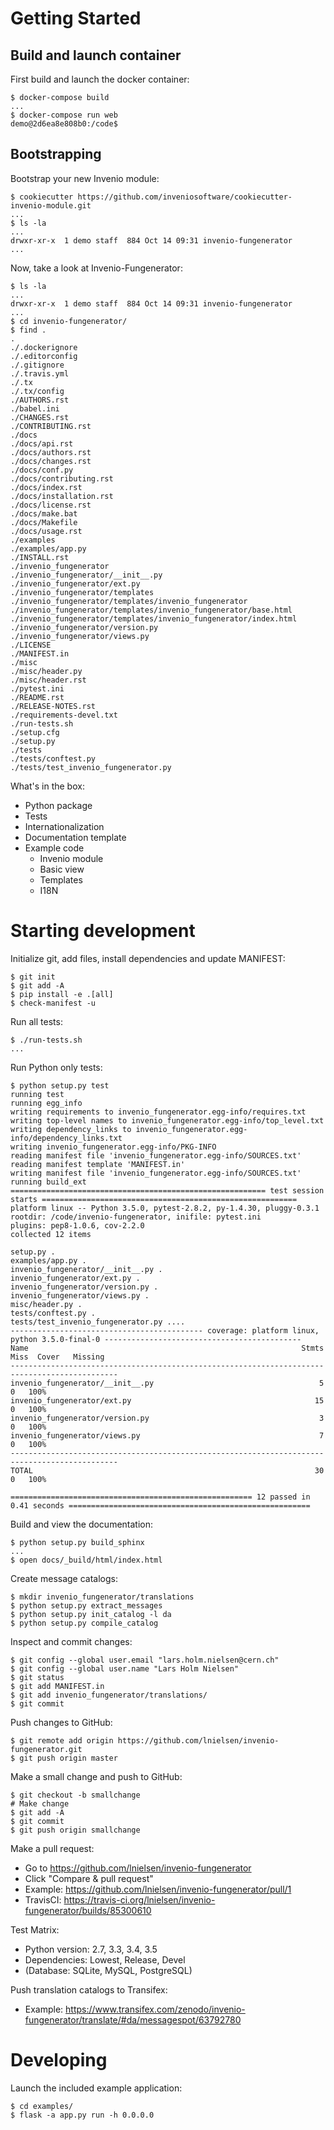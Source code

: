 # Getting Started

## Build and launch container

First build and launch the docker container:

```console
$ docker-compose build
...
$ docker-compose run web
demo@2d6ea8e808b0:/code$
```

## Bootstrapping

Bootstrap your new Invenio module:

```console
$ cookiecutter https://github.com/inveniosoftware/cookiecutter-invenio-module.git
...
$ ls -la
...
drwxr-xr-x  1 demo staff  884 Oct 14 09:31 invenio-fungenerator
...
```

Now, take a look at Invenio-Fungenerator:

```console
$ ls -la
...
drwxr-xr-x  1 demo staff  884 Oct 14 09:31 invenio-fungenerator
...
$ cd invenio-fungenerator/
$ find .
.
./.dockerignore
./.editorconfig
./.gitignore
./.travis.yml
./.tx
./.tx/config
./AUTHORS.rst
./babel.ini
./CHANGES.rst
./CONTRIBUTING.rst
./docs
./docs/api.rst
./docs/authors.rst
./docs/changes.rst
./docs/conf.py
./docs/contributing.rst
./docs/index.rst
./docs/installation.rst
./docs/license.rst
./docs/make.bat
./docs/Makefile
./docs/usage.rst
./examples
./examples/app.py
./INSTALL.rst
./invenio_fungenerator
./invenio_fungenerator/__init__.py
./invenio_fungenerator/ext.py
./invenio_fungenerator/templates
./invenio_fungenerator/templates/invenio_fungenerator
./invenio_fungenerator/templates/invenio_fungenerator/base.html
./invenio_fungenerator/templates/invenio_fungenerator/index.html
./invenio_fungenerator/version.py
./invenio_fungenerator/views.py
./LICENSE
./MANIFEST.in
./misc
./misc/header.py
./misc/header.rst
./pytest.ini
./README.rst
./RELEASE-NOTES.rst
./requirements-devel.txt
./run-tests.sh
./setup.cfg
./setup.py
./tests
./tests/conftest.py
./tests/test_invenio_fungenerator.py
```

What's in the box:

- Python package
- Tests
- Internationalization
- Documentation template
- Example code
    - Invenio module
    - Basic view
    - Templates
    - I18N

# Starting development

Initialize git, add files, install dependencies and update MANIFEST:

```console
$ git init
$ git add -A
$ pip install -e .[all]
$ check-manifest -u
```

Run all tests:

```console
$ ./run-tests.sh
...
```

Run Python only tests:

```console
$ python setup.py test
running test
running egg_info
writing requirements to invenio_fungenerator.egg-info/requires.txt
writing top-level names to invenio_fungenerator.egg-info/top_level.txt
writing dependency_links to invenio_fungenerator.egg-info/dependency_links.txt
writing invenio_fungenerator.egg-info/PKG-INFO
reading manifest file 'invenio_fungenerator.egg-info/SOURCES.txt'
reading manifest template 'MANIFEST.in'
writing manifest file 'invenio_fungenerator.egg-info/SOURCES.txt'
running build_ext
========================================================= test session starts =========================================================
platform linux -- Python 3.5.0, pytest-2.8.2, py-1.4.30, pluggy-0.3.1
rootdir: /code/invenio-fungenerator, inifile: pytest.ini
plugins: pep8-1.0.6, cov-2.2.0
collected 12 items

setup.py .
examples/app.py .
invenio_fungenerator/__init__.py .
invenio_fungenerator/ext.py .
invenio_fungenerator/version.py .
invenio_fungenerator/views.py .
misc/header.py .
tests/conftest.py .
tests/test_invenio_fungenerator.py ....
------------------------------------------- coverage: platform linux, python 3.5.0-final-0 --------------------------------------------
Name                                                             Stmts   Miss  Cover   Missing
----------------------------------------------------------------------------------------------
invenio_fungenerator/__init__.py                                     5      0   100%
invenio_fungenerator/ext.py                                         15      0   100%
invenio_fungenerator/version.py                                      3      0   100%
invenio_fungenerator/views.py                                        7      0   100%
----------------------------------------------------------------------------------------------
TOTAL                                                               30      0   100%

====================================================== 12 passed in 0.41 seconds ======================================================
```


Build and view the documentation:

```console
$ python setup.py build_sphinx
...
$ open docs/_build/html/index.html
```

Create message catalogs:

```console
$ mkdir invenio_fungenerator/translations
$ python setup.py extract_messages
$ python setup.py init_catalog -l da
$ python setup.py compile_catalog
```

Inspect and commit changes:

```console
$ git config --global user.email "lars.holm.nielsen@cern.ch"
$ git config --global user.name "Lars Holm Nielsen"
$ git status
$ git add MANIFEST.in
$ git add invenio_fungenerator/translations/
$ git commit
```

Push changes to GitHub:

```console
$ git remote add origin https://github.com/lnielsen/invenio-fungenerator.git
$ git push origin master
```

Make a small change and push to GitHub:

```console
$ git checkout -b smallchange
# Make change
$ git add -A
$ git commit
$ git push origin smallchange
```

Make a pull request:

- Go to https://github.com/lnielsen/invenio-fungenerator
- Click "Compare & pull request"
- Example: https://github.com/lnielsen/invenio-fungenerator/pull/1
- TravisCI: https://travis-ci.org/lnielsen/invenio-fungenerator/builds/85300610

Test Matrix:

- Python version: 2.7, 3.3, 3.4, 3.5
- Dependencies: Lowest, Release, Devel
- (Database: SQLite, MySQL, PostgreSQL)

Push translation catalogs to Transifex:

- Example: https://www.transifex.com/zenodo/invenio-fungenerator/translate/#da/messagespot/63792780


# Developing

Launch the included example application:

```console
$ cd examples/
$ flask -a app.py run -h 0.0.0.0
```

